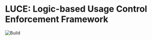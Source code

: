 # LUCE: Logic-based Usage Control Enforcement Framework

![Build](https://github.com/leonbeckmann/luce/actions/workflows/build.yml/badge.svg?branch=master)

